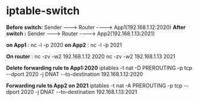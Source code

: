 # iptable-switch

**Before switch:**  Sender ---> Router ----> App1(192.168.1.12:2020)
**After switch :**  Sender ---> Router ----> App2(192.168.1.13:2021)


**on App1**   : nc -l -p 2020
**on App2**   : nc -l -p 2021

**On router** : 
nc -zv -w2 192.168.1.12 2020
nc -zv -w2 192.168.1.13 2021



 **Delete forwarding rule to App1:2020**
iptables -t nat -D PREROUTING -p tcp --dport 2020 -j DNAT --to-destination 192.168.1.12:2020

 **Forwarding rule to App2 on 2021**
iptables -t nat -A PREROUTING -p tcp --dport 2020 -j DNAT --to-destination 192.168.1.13:2021


